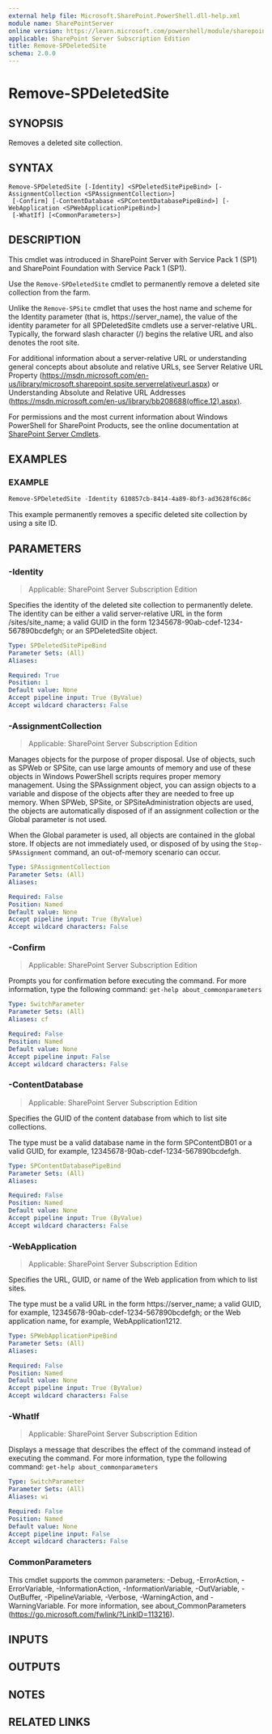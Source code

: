 ```yaml
---
external help file: Microsoft.SharePoint.PowerShell.dll-help.xml
module name: SharePointServer
online version: https://learn.microsoft.com/powershell/module/sharepoint-server/remove-spdeletedsite
applicable: SharePoint Server Subscription Edition
title: Remove-SPDeletedSite
schema: 2.0.0
---
```


# Remove-SPDeletedSite

## SYNOPSIS
Removes a deleted site collection.

## SYNTAX

```
Remove-SPDeletedSite [-Identity] <SPDeletedSitePipeBind> [-AssignmentCollection <SPAssignmentCollection>]
 [-Confirm] [-ContentDatabase <SPContentDatabasePipeBind>] [-WebApplication <SPWebApplicationPipeBind>]
 [-WhatIf] [<CommonParameters>]
```

## DESCRIPTION
This cmdlet was introduced in SharePoint Server with Service Pack 1 (SP1) and SharePoint Foundation with Service Pack 1 (SP1).

Use the `Remove-SPDeletedSite` cmdlet to permanently remove a deleted site collection from the farm.

Unlike the `Remove-SPSite` cmdlet that uses the host name and scheme for the Identity parameter (that is, https://server_name), the value of the identity parameter for all SPDeletedSite cmdlets use a server-relative URL.
Typically, the forward slash character (/) begins the relative URL and also denotes the root site.

For additional information about a server-relative URL or understanding general concepts about absolute and relative URLs, see Server Relative URL Property (https://msdn.microsoft.com/en-us/library/microsoft.sharepoint.spsite.serverrelativeurl.aspx) or Understanding Absolute and Relative URL Addresses (https://msdn.microsoft.com/en-us/library/bb208688(office.12).aspx).

For permissions and the most current information about Windows PowerShell for SharePoint Products, see the online documentation at [SharePoint Server Cmdlets](https://learn.microsoft.com/powershell/sharepoint/sharepoint-server/sharepoint-server-cmdlets).

## EXAMPLES

### EXAMPLE
```powershell
Remove-SPDeletedSite -Identity 610857cb-8414-4a89-8bf3-ad3628f6c86c
```

This example permanently removes a specific deleted site collection by using a site ID.

## PARAMETERS

### -Identity

> Applicable: SharePoint Server Subscription Edition

Specifies the identity of the deleted site collection to permanently delete.
The identity can be either a valid server-relative URL in the form /sites/site_name; a valid GUID in the form 12345678-90ab-cdef-1234-567890bcdefgh; or an SPDeletedSite object.

```yaml
Type: SPDeletedSitePipeBind
Parameter Sets: (All)
Aliases:

Required: True
Position: 1
Default value: None
Accept pipeline input: True (ByValue)
Accept wildcard characters: False
```

### -AssignmentCollection

> Applicable: SharePoint Server Subscription Edition

Manages objects for the purpose of proper disposal.
Use of objects, such as SPWeb or SPSite, can use large amounts of memory and use of these objects in Windows PowerShell scripts requires proper memory management.
Using the SPAssignment object, you can assign objects to a variable and dispose of the objects after they are needed to free up memory.
When SPWeb, SPSite, or SPSiteAdministration objects are used, the objects are automatically disposed of if an assignment collection or the Global parameter is not used.

When the Global parameter is used, all objects are contained in the global store.
If objects are not immediately used, or disposed of by using the `Stop-SPAssignment` command, an out-of-memory scenario can occur.

```yaml
Type: SPAssignmentCollection
Parameter Sets: (All)
Aliases:

Required: False
Position: Named
Default value: None
Accept pipeline input: True (ByValue)
Accept wildcard characters: False
```

### -Confirm

> Applicable: SharePoint Server Subscription Edition

Prompts you for confirmation before executing the command.
For more information, type the following command: `get-help about_commonparameters`

```yaml
Type: SwitchParameter
Parameter Sets: (All)
Aliases: cf

Required: False
Position: Named
Default value: None
Accept pipeline input: False
Accept wildcard characters: False
```

### -ContentDatabase

> Applicable: SharePoint Server Subscription Edition

Specifies the GUID of the content database from which to list site collections.

The type must be a valid database name in the form SPContentDB01 or a valid GUID, for example, 12345678-90ab-cdef-1234-567890bcdefgh.

```yaml
Type: SPContentDatabasePipeBind
Parameter Sets: (All)
Aliases:

Required: False
Position: Named
Default value: None
Accept pipeline input: True (ByValue)
Accept wildcard characters: False
```

### -WebApplication

> Applicable: SharePoint Server Subscription Edition

Specifies the URL, GUID, or name of the Web application from which to list sites.

The type must be a valid URL in the form https://server_name; a valid GUID, for example, 12345678-90ab-cdef-1234-567890bcdefgh; or the Web application name, for example, WebApplication1212.

```yaml
Type: SPWebApplicationPipeBind
Parameter Sets: (All)
Aliases:

Required: False
Position: Named
Default value: None
Accept pipeline input: True (ByValue)
Accept wildcard characters: False
```

### -WhatIf

> Applicable: SharePoint Server Subscription Edition

Displays a message that describes the effect of the command instead of executing the command.
For more information, type the following command: `get-help about_commonparameters`

```yaml
Type: SwitchParameter
Parameter Sets: (All)
Aliases: wi

Required: False
Position: Named
Default value: None
Accept pipeline input: False
Accept wildcard characters: False
```

### CommonParameters
This cmdlet supports the common parameters: -Debug, -ErrorAction, -ErrorVariable, -InformationAction, -InformationVariable, -OutVariable, -OutBuffer, -PipelineVariable, -Verbose, -WarningAction, and -WarningVariable. For more information, see about_CommonParameters (https://go.microsoft.com/fwlink/?LinkID=113216).

## INPUTS

## OUTPUTS

## NOTES

## RELATED LINKS

